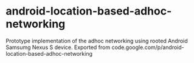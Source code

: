 # android-location-based-adhoc-networking

Prototype implementation of the adhoc networking using rooted Android Samsumg Nexus S device.
Exported from code.google.com/p/android-location-based-adhoc-networking
